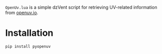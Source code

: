 `OpenUv.lua` is a simple dzVent script for retrieving UV-related information from
[openuv.io](https://openuv.io/).


# Installation

```python
pip install pyopenuv
```
